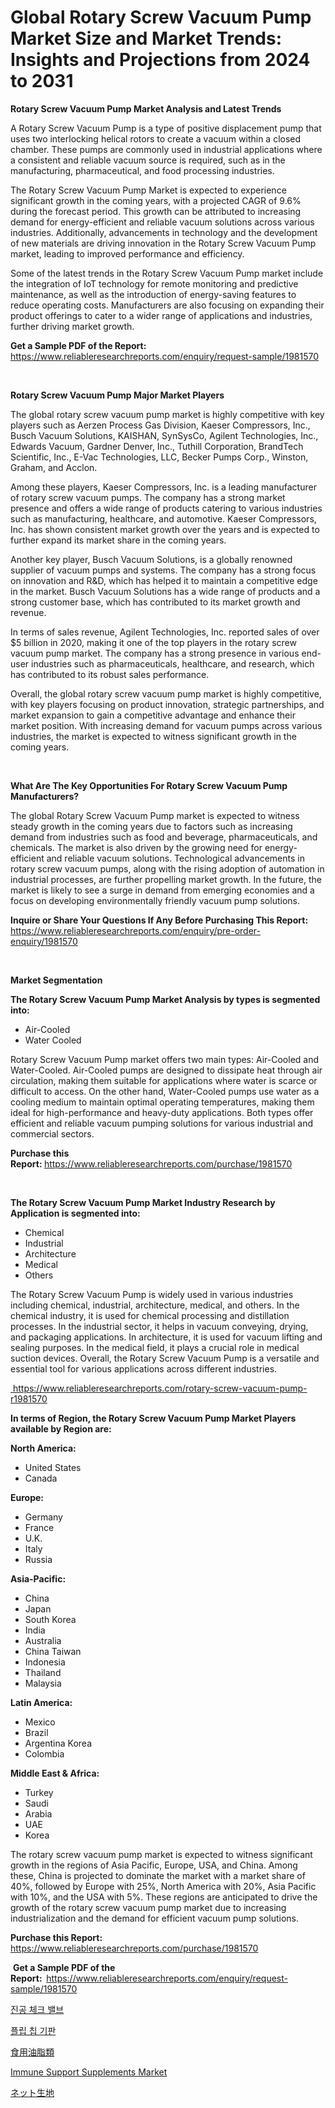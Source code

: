 <p><h1>Global Rotary Screw Vacuum Pump Market Size and Market Trends: Insights and Projections from 2024 to 2031</h1></p><p><strong>Rotary Screw Vacuum Pump Market Analysis and Latest Trends</strong></p>
<p><p>A Rotary Screw Vacuum Pump is a type of positive displacement pump that uses two interlocking helical rotors to create a vacuum within a closed chamber. These pumps are commonly used in industrial applications where a consistent and reliable vacuum source is required, such as in the manufacturing, pharmaceutical, and food processing industries.</p><p>The Rotary Screw Vacuum Pump Market is expected to experience significant growth in the coming years, with a projected CAGR of 9.6% during the forecast period. This growth can be attributed to increasing demand for energy-efficient and reliable vacuum solutions across various industries. Additionally, advancements in technology and the development of new materials are driving innovation in the Rotary Screw Vacuum Pump market, leading to improved performance and efficiency.</p><p>Some of the latest trends in the Rotary Screw Vacuum Pump market include the integration of IoT technology for remote monitoring and predictive maintenance, as well as the introduction of energy-saving features to reduce operating costs. Manufacturers are also focusing on expanding their product offerings to cater to a wider range of applications and industries, further driving market growth.</p></p>
<p><strong>Get a Sample PDF of the Report:&nbsp;</strong> <a href="https://www.reliableresearchreports.com/enquiry/request-sample/1981570">https://www.reliableresearchreports.com/enquiry/request-sample/1981570</a></p>
<p>&nbsp;</p>
<p><strong>Rotary Screw Vacuum Pump Major Market Players</strong></p>
<p><p>The global rotary screw vacuum pump market is highly competitive with key players such as Aerzen Process Gas Division, Kaeser Compressors, Inc., Busch Vacuum Solutions, KAISHAN, SynSysCo, Agilent Technologies, Inc., Edwards Vacuum, Gardner Denver, Inc., Tuthill Corporation, BrandTech Scientific, Inc., E-Vac Technologies, LLC, Becker Pumps Corp., Winston, Graham, and Acclon.</p><p>Among these players, Kaeser Compressors, Inc. is a leading manufacturer of rotary screw vacuum pumps. The company has a strong market presence and offers a wide range of products catering to various industries such as manufacturing, healthcare, and automotive. Kaeser Compressors, Inc. has shown consistent market growth over the years and is expected to further expand its market share in the coming years.</p><p>Another key player, Busch Vacuum Solutions, is a globally renowned supplier of vacuum pumps and systems. The company has a strong focus on innovation and R&D, which has helped it to maintain a competitive edge in the market. Busch Vacuum Solutions has a wide range of products and a strong customer base, which has contributed to its market growth and revenue.</p><p>In terms of sales revenue, Agilent Technologies, Inc. reported sales of over $5 billion in 2020, making it one of the top players in the rotary screw vacuum pump market. The company has a strong presence in various end-user industries such as pharmaceuticals, healthcare, and research, which has contributed to its robust sales performance.</p><p>Overall, the global rotary screw vacuum pump market is highly competitive, with key players focusing on product innovation, strategic partnerships, and market expansion to gain a competitive advantage and enhance their market position. With increasing demand for vacuum pumps across various industries, the market is expected to witness significant growth in the coming years.</p></p>
<p>&nbsp;</p>
<p><strong>What Are The Key Opportunities For Rotary Screw Vacuum Pump Manufacturers?</strong></p>
<p><p>The global Rotary Screw Vacuum Pump market is expected to witness steady growth in the coming years due to factors such as increasing demand from industries such as food and beverage, pharmaceuticals, and chemicals. The market is also driven by the growing need for energy-efficient and reliable vacuum solutions. Technological advancements in rotary screw vacuum pumps, along with the rising adoption of automation in industrial processes, are further propelling market growth. In the future, the market is likely to see a surge in demand from emerging economies and a focus on developing environmentally friendly vacuum pump solutions.</p></p>
<p><strong>Inquire or Share Your Questions If Any Before Purchasing This Report:</strong> <a href="https://www.reliableresearchreports.com/enquiry/pre-order-enquiry/1981570">https://www.reliableresearchreports.com/enquiry/pre-order-enquiry/1981570</a></p>
<p>&nbsp;</p>
<p><strong>Market Segmentation</strong></p>
<p><strong>The Rotary Screw Vacuum Pump Market Analysis by types is segmented into:</strong></p>
<p><ul><li>Air-Cooled</li><li>Water Cooled</li></ul></p>
<p><p>Rotary Screw Vacuum Pump market offers two main types: Air-Cooled and Water-Cooled. Air-Cooled pumps are designed to dissipate heat through air circulation, making them suitable for applications where water is scarce or difficult to access. On the other hand, Water-Cooled pumps use water as a cooling medium to maintain optimal operating temperatures, making them ideal for high-performance and heavy-duty applications. Both types offer efficient and reliable vacuum pumping solutions for various industrial and commercial sectors.</p></p>
<p><strong>Purchase this Report:&nbsp;</strong><a href="https://www.reliableresearchreports.com/purchase/1981570">https://www.reliableresearchreports.com/purchase/1981570</a></p>
<p>&nbsp;</p>
<p><strong>The Rotary Screw Vacuum Pump Market Industry Research by Application is segmented into:</strong></p>
<p><ul><li>Chemical</li><li>Industrial</li><li>Architecture</li><li>Medical</li><li>Others</li></ul></p>
<p><p>The Rotary Screw Vacuum Pump is widely used in various industries including chemical, industrial, architecture, medical, and others. In the chemical industry, it is used for chemical processing and distillation processes. In the industrial sector, it helps in vacuum conveying, drying, and packaging applications. In architecture, it is used for vacuum lifting and sealing purposes. In the medical field, it plays a crucial role in medical suction devices. Overall, the Rotary Screw Vacuum Pump is a versatile and essential tool for various applications across different industries.</p></p>
<p><a href="https://www.reliableresearchreports.com/rotary-screw-vacuum-pump-r1981570">&nbsp;https://www.reliableresearchreports.com/rotary-screw-vacuum-pump-r1981570</a></p>
<p><strong>In terms of Region, the Rotary Screw Vacuum Pump Market Players available by Region are:</strong></p>
<p>
    <p> <strong> North America: </strong>
        <ul>
            <li>United States</li>
            <li>Canada</li>
        </ul>
        </p> 
    <p> <strong> Europe: </strong>
        <ul>
            <li>Germany</li>
            <li>France</li>
            <li>U.K.</li>
            <li>Italy</li>
            <li>Russia</li>
        </ul>
        </p> 
    <p> <strong> Asia-Pacific: </strong>
        <ul>
            <li>China</li>
            <li>Japan</li>
            <li>South Korea</li>
            <li>India</li>
            <li>Australia</li>
            <li>China Taiwan</li>
            <li>Indonesia</li>
            <li>Thailand</li>
            <li>Malaysia</li>
        </ul>
        </p> 
    <p> <strong> Latin America: </strong>
        <ul>
            <li>Mexico</li>
            <li>Brazil</li>
            <li>Argentina Korea</li>
            <li>Colombia</li>
        </ul>
        </p> 
    <p> <strong> Middle East & Africa: </strong>
        <ul>
            <li>Turkey</li>
            <li>Saudi</li>
            <li>Arabia</li>
            <li>UAE</li>
            <li>Korea</li>
        </ul>
    </p>
    </p>
<p><p>The rotary screw vacuum pump market is expected to witness significant growth in the regions of Asia Pacific, Europe, USA, and China. Among these, China is projected to dominate the market with a market share of 40%, followed by Europe with 25%, North America with 20%, Asia Pacific with 10%, and the USA with 5%. These regions are anticipated to drive the growth of the rotary screw vacuum pump market due to increasing industrialization and the demand for efficient vacuum pump solutions.</p></p>
<p><strong>Purchase this Report: </strong><a href="https://www.reliableresearchreports.com/purchase/1981570">https://www.reliableresearchreports.com/purchase/1981570</a></p>
<p>&nbsp;<strong>Get a Sample PDF of the Report:&nbsp;&nbsp;</strong><a href="https://www.reliableresearchreports.com/enquiry/request-sample/1981570">https://www.reliableresearchreports.com/enquiry/request-sample/1981570</a></p>
<p><strong></strong></p>
<p><p><a href="https://github.com/hxzi07639916/Market-Research-Report-List-1/blob/main/213434531432.md">진공 체크 밸브</a></p><p><a href="https://github.com/Hubertstyenger6685/Market-Research-Report-List-1/blob/main/459030231433.md">플립 칩 기판</a></p><p><a href="https://github.com/ihabdkwlxs948/Market-Research-Report-List-1/blob/main/736836134325.md">食用油脂類</a></p><p><a href="https://www.linkedin.com/pulse/immune-support-supplements-market-size-outlook-forecast-kkzqe?trackingId=YGIVljtPD7XqLjplmImyzA%3D%3D">Immune Support Supplements Market</a></p><p><a href="https://github.com/dadanedu33/Market-Research-Report-List-1/blob/main/536735234326.md">ネット生地</a></p></p>